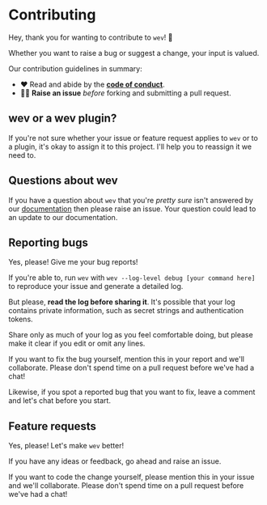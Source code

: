 # Contributing

<!-- Keep "docs/contributing.md" up-to-date with changes. -->

Hey, thank you for wanting to contribute to `wev`! 🥳

Whether you want to raise a bug or suggest a change, your input is valued.

Our contribution guidelines in summary:

- ❤️ Read and abide by the **[code of conduct](CODE_OF_CONDUCT.md)**.
- 🙋‍♀️ **Raise an issue** _before_ forking and submitting a pull request.

## wev or a wev plugin?

If you're not sure whether your issue or feature request applies to `wev` or to a plugin, it's okay to assign it to this project. I'll help you to reassign it we need to.

## Questions about wev

If you have a question about `wev` that you're _pretty sure_ isn't answered by our [documentation](https://wevcli.app) then please raise an issue. Your question could lead to an update to our documentation.

## Reporting bugs

Yes, please! Give me your bug reports!

If you're able to, run `wev` with `wev --log-level debug [your command here]` to reproduce your issue and generate a detailed log.

But please, **read the log before sharing it**. It's possible that your log contains private information, such as secret strings and authentication tokens.

Share only as much of your log as you feel comfortable doing, but please make it clear if you edit or omit any lines.

If you want to fix the bug yourself, mention this in your report and we'll collaborate. Please don't spend time on a pull request before we've had a chat!

Likewise, if you spot a reported bug that you want to fix, leave a comment and let's chat before you start.

## Feature requests

Yes, please! Let's make `wev` better!

If you have any ideas or feedback, go ahead and raise an issue.

If you want to code the change yourself, please mention this in your issue and we'll collaborate. Please don't spend time on a pull request before we've had a chat!
